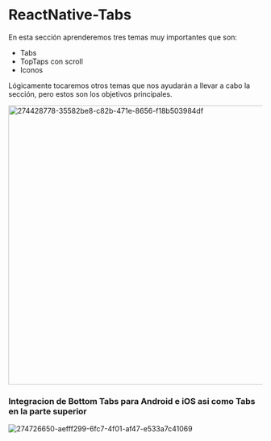 # ReactNative-Tabs
En esta sección aprenderemos tres temas muy importantes que son:
- Tabs
- TopTaps con scroll
- Iconos
  
Lógicamente tocaremos otros temas que nos ayudarán a llevar a cabo la sección, pero estos son los objetivos principales.

<img width="554" alt="274428778-35582be8-c82b-471e-8656-f18b503984df" src="https://github.com/manuelsalinas-mx/ReactNative-Samples/assets/110424672/9b378461-f0a3-4bcd-bbaa-9368514052c7">


###  Integracion de Bottom Tabs para Android e iOS asi como Tabs en la parte superior

![274726650-aefff299-6fc7-4f01-af47-e533a7c41069](https://github.com/manuelsalinas-mx/ReactNative-Samples/assets/110424672/c748d356-e6e1-416f-bc6a-8dd57ccb8a52)
